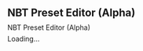 ## NBT Preset Editor (Alpha)
<p style="line-height:0">NBT Preset Editor (Alpha)</p><p>Loading...</p><script>preset='{Block:{name:"minecraft:beehive",version:17760256,states:{facing_direction:3,honey_level:0}},Count:1b,tag:{Occupants:[{TicksLeftToStay:0,ActorIdentifier:"minecraft:area_effect_cloud<>",SaveData:{UniqueID:0l,Saddled:0b,Invulnerable:0b,LastDimensionId:0,IsStunned:0b,FallDistance:0.0f,IsEating:0b,definitions:["+minecraft:area_effect_cloud"],ShowBottom:0b,ReapplicationDelay:0,identifier:"minecraft:area_effect_cloud",IsTamed:0b,Color:0b,IsOrphaned:0b,Duration:10000,IsRoaring:0b,LootDropped:0b,ParticleId:<!presetVar=Particle ID (enter 31 for default)!>,RadiusPerTick:0.0f,SpawnTick:0l,IsScared:0b,IsIllagerCaptain:0b,Variant:0,PotionId:0s,Pos:[0.0f,0.0f,0.0f],ParticleColor:<!presetVar=Particle Color (hex)!>,RadiusOnUse:-0.9f,PickupCount:0,Chested:0b,IsTrusting:0b,IsGliding:0b,Radius:0.9f,StrengthMax:0,IsBaby:0b,Sitting:0b,DurationOnUse:0,RadiusChangeOnPickup:0.0f,PortalCooldown:0,SkinID:0,IsSwimming:0b,MarkVariant:0,OwnerId:0l,IsAngry:0b,Motion:[0.0f,0.0f,0.0f],InitialRadius:1.5f,IsAutonomous:0b,OnGround:1b,Color2:0b,Rotation:[0.0f,0.0f],mobEffects:[{DurationEasy:2147483647,Ambient:0b,DisplayOnScreenTextureAnimation:0b,ShowParticles:1b,DurationHard:2147483647,DurationNormal:2147483647,Duration:<!presetVar=Duration!>,Id:<!presetVar=ID!>b,Amplifier:<!presetVar=Amplifier!>b}],OwnerNew:-1l,Fire:0s,Sheared:0b,IsGlobal:0b,Strength:0}}]},Damage:0s,Name:"minecraft:beehive"}'</script><script src="/assets/js/nbt.js"></script>
